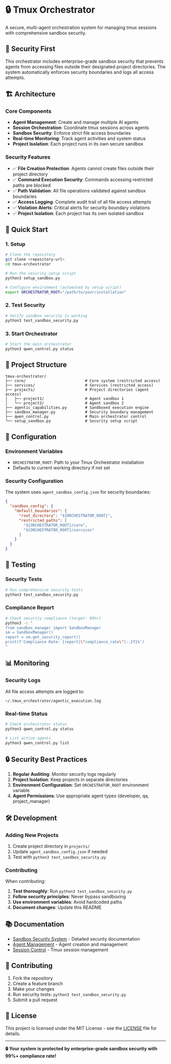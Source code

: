 # 🔒 Tmux Orchestrator

A secure, multi-agent orchestration system for managing tmux sessions with comprehensive sandbox security.

## 🚨 Security First

This orchestrator includes enterprise-grade sandbox security that prevents agents from accessing files outside their designated project directories. The system automatically enforces security boundaries and logs all access attempts.

## 🏗️ Architecture

### Core Components

- **Agent Management**: Create and manage multiple AI agents
- **Session Orchestration**: Coordinate tmux sessions across agents
- **Sandbox Security**: Enforce strict file access boundaries
- **Real-time Monitoring**: Track agent activities and system status
- **Project Isolation**: Each project runs in its own secure sandbox

### Security Features

- ✅ **File Creation Protection**: Agents cannot create files outside their project directory
- ✅ **Command Execution Security**: Commands accessing restricted paths are blocked
- ✅ **Path Validation**: All file operations validated against sandbox boundaries
- ✅ **Access Logging**: Complete audit trail of all file access attempts
- ✅ **Violation Alerts**: Critical alerts for security boundary violations
- ✅ **Project Isolation**: Each project has its own isolated sandbox

## 🚀 Quick Start

### 1. Setup

```bash
# Clone the repository
git clone <repository-url>
cd tmux-orchestrator

# Run the security setup script
python3 setup_sandbox.py

# Configure environment (automated by setup script)
export ORCHESTRATOR_ROOT="/path/to/your/installation"
```

### 2. Test Security

```bash
# Verify sandbox security is working
python3 test_sandbox_security.py
```

### 3. Start Orchestrator

```bash
# Start the main orchestrator
python3 qwen_control.py status
```

## 📁 Project Structure

```
tmux-orchestrator/
├── core/                          # Core system (restricted access)
├── services/                      # Services (restricted access)
├── projects/                      # Project directories (agent access)
│   ├── project1/                  # Agent sandbox 1
│   └── project2/                  # Agent sandbox 2
├── agentic_capabilities.py        # Sandboxed execution engine
├── sandbox_manager.py             # Security boundary management
├── qwen_control.py                # Main orchestrator control
└── setup_sandbox.py               # Security setup script
```

## 🔧 Configuration

### Environment Variables

- `ORCHESTRATOR_ROOT`: Path to your Tmux Orchestrator installation
- Defaults to current working directory if not set

### Security Configuration

The system uses `agent_sandbox_config.json` for security boundaries:

```json
{
  "sandbox_config": {
    "default_boundaries": {
      "root_directory": "${ORCHESTRATOR_ROOT}",
      "restricted_paths": [
        "${ORCHESTRATOR_ROOT}/core",
        "${ORCHESTRATOR_ROOT}/services"
      ]
    }
  }
}
```

## 🧪 Testing

### Security Tests

```bash
# Run comprehensive security tests
python3 test_sandbox_security.py
```

### Compliance Report

```bash
# Check security compliance (target: 99%+)
python3 -c "
from sandbox_manager import SandboxManager
sm = SandboxManager()
report = sm.get_security_report()
print(f'Compliance Rate: {report[\"compliance_rate\"]:.2f}%')
"
```

## 📊 Monitoring

### Security Logs

All file access attempts are logged to:
```
~/.tmux_orchestrator/agentic_execution.log
```

### Real-time Status

```bash
# Check orchestrator status
python3 qwen_control.py status

# List active agents
python3 qwen_control.py list
```

## 🔒 Security Best Practices

1. **Regular Auditing**: Monitor security logs regularly
2. **Project Isolation**: Keep projects in separate directories
3. **Environment Configuration**: Set `ORCHESTRATOR_ROOT` environment variable
4. **Agent Permissions**: Use appropriate agent types (developer, qa, project_manager)

## 🛠️ Development

### Adding New Projects

1. Create project directory in `projects/`
2. Update `agent_sandbox_config.json` if needed
3. Test with `python3 test_sandbox_security.py`

### Contributing

When contributing:
1. **Test thoroughly**: Run `python3 test_sandbox_security.py`
2. **Follow security principles**: Never bypass sandboxing
3. **Use environment variables**: Avoid hardcoded paths
4. **Document changes**: Update this README

## 📚 Documentation

- [Sandbox Security System](SANDBOX_SECURITY.md) - Detailed security documentation
- [Agent Management](docs/agent_management.md) - Agent creation and management
- [Session Control](docs/session_control.md) - Tmux session management

## 🤝 Contributing

1. Fork the repository
2. Create a feature branch
3. Make your changes
4. Run security tests: `python3 test_sandbox_security.py`
5. Submit a pull request

## 📄 License

This project is licensed under the MIT License - see the [LICENSE](LICENSE) file for details.

---

**🔒 Your system is protected by enterprise-grade sandbox security with 99%+ compliance rate!**